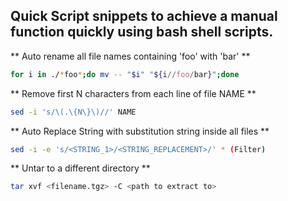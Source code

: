 Quick Script snippets to achieve a manual function quickly using bash shell scripts.
------------------------------------------------------------------------------------

** Auto rename all file names containing 'foo' with 'bar' **

```bash
for i in ./*foo*;do mv -- "$i" "${i//foo/bar}";done
```

** Remove first N characters from each line of file NAME **

```bash
sed -i 's/\(.\{N\}\)//' NAME
```

** Auto Replace String with substitution string inside all files **

```bash
sed -i -e 's/<STRING_1>/<STRING_REPLACEMENT>/' * (Filter)
```

** Untar to a different directory **

```bash
tar xvf <filename.tgz> -C <path to extract to>
```